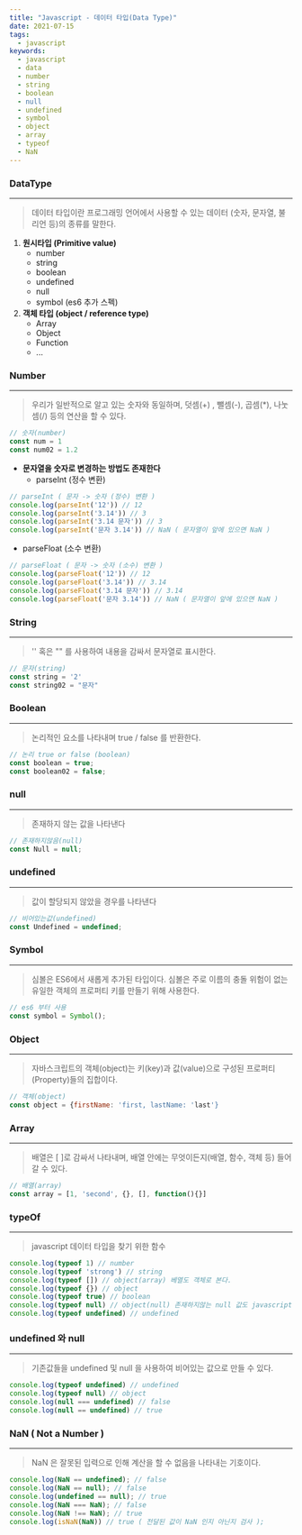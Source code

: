 ```yaml
---
title: "Javascript - 데이터 타입(Data Type)"
date: 2021-07-15
tags:
  - javascript
keywords:
  - javascript
  - data
  - number
  - string
  - boolean
  - null
  - undefined
  - symbol
  - object
  - array
  - typeof
  - NaN
---
```


### DataType
---
> 데이터 타입이란 프로그래밍 언어에서 사용할 수 있는 데이터 (숫자, 문자열, 불리언 등)의 종류를 말한다.

1. **원시타입 (Primitive value)**
    - number
    - string
    - boolean
    - undefined
    - null
    - symbol (es6 추가 스펙)
2. **객체 타입 (object / reference type)**
    - Array
    - Object
    - Function
    - ...
    

### Number

---

> 우리가 일반적으로 알고 있는 숫자와 동일하며, 덧셈(+) , 뺄셈(-), 곱셈(*), 나눗셈(/) 등의 연산을 할 수 있다.
    
```jsx
// 숫자(number)
const num = 1 
const num02 = 1.2
```
    

- **문자열을 숫자로 변경하는 방법도 존재한다**
    - parseInt (정수 변환)
    
```jsx
// parseInt ( 문자 -> 숫자 (정수) 변환 )
console.log(parseInt('12')) // 12
console.log(parseInt('3.14')) // 3
console.log(parseInt('3.14 문자')) // 3
console.log(parseInt('문자 3.14')) // NaN ( 문자열이 앞에 있으면 NaN )
```
    
- parseFloat (소수 변환)
    
```jsx
// parseFloat ( 문자 -> 숫자 (소수) 변환 )
console.log(parseFloat('12')) // 12
console.log(parseFloat('3.14')) // 3.14
console.log(parseFloat('3.14 문자')) // 3.14
console.log(parseFloat('문자 3.14')) // NaN ( 문자열이 앞에 있으면 NaN )
```
    

### String

---

> '' 혹은 "" 를 사용하여 내용을 감싸서 문자열로 표시한다.
    
```jsx
// 문자(string)
const string = '2' 
const string02 = "문자"
```
    

### Boolean

---

> 논리적인 요소를 나타내며 true / false 를 반환한다.
    
```jsx
// 논리 true or false (boolean)
const boolean = true; 
const boolean02 = false;
```
    

### null

---

> 존재하지 않는 값을 나타낸다
    
```jsx
// 존재하지않음(null)
const Null = null; 
```
    

### undefined

---

> 값이 할당되지 않았을 경우를 나타낸다
    
```jsx
// 비어있는값(undefined)
const Undefined = undefined;
```
    

### Symbol

---

> 심볼은 ES6에서 새롭게 추가된 타입이다. 심볼은 주로 이름의 충돌 위험이 없는 유일한 객체의 프로퍼티 키를 만들기 위해 사용한다.
    
```jsx
// es6 부터 사용
const symbol = Symbol(); 
```
    

### Object

---

> 자바스크립트의 객체(object)는 키(key)과 값(value)으로 구성된 프로퍼티(Property)들의 집합이다.
    
```jsx
// 객체(object)
const object = {firstName: 'first, lastName: 'last'} 
```
    

### Array

---

> 배열은 [ ]로 감싸서 나타내며, 배열 안에는 무엇이든지(배열, 함수, 객체 등) 들어갈 수 있다.
    
```jsx
// 배열(array)
const array = [1, 'second', {}, [], function(){}]
```
    

### typeOf

---

> javascript 데이터 타입을 찾기 위한 함수
    
```jsx
console.log(typeof 1) // number
console.log(typeof 'strong') // string
console.log(typeof []) // object(array) 베열도 객체로 본다.
console.log(typeof {}) // object
console.log(typeof true) // boolean
console.log(typeof null) // object(null) 존재하지않는 null 값도 javascript 에서는 객체로 본다.
console.log(typeof undefined) // undefined
```
    

### undefined 와 null

---

> 기존값들을 undefined 및 null 을 사용하여 비어있는 값으로 만들 수 있다.
    
```jsx
console.log(typeof undefined) // undefined
console.log(typeof null) // object
console.log(null === undefined) // false
console.log(null == undefined) // true
```
    

### NaN ( Not a Number )

---

> NaN 은 잘못된 입력으로 인해 계산을 할 수 없음을 나타내는 기호이다.

```jsx
console.log(NaN == undefined); // false
console.log(NaN == null); // false
console.log(undefined == null); // true
console.log(NaN === NaN); // false
console.log(NaN !== NaN); // true
console.log(isNaN(NaN)) // true ( 전달된 값이 NaN 인지 아닌지 검사 );
```